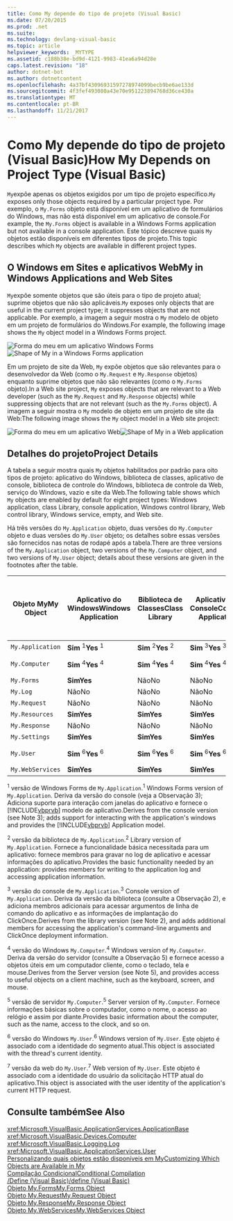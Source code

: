 ```yaml
---
title: Como My depende do tipo de projeto (Visual Basic)
ms.date: 07/20/2015
ms.prod: .net
ms.suite: 
ms.technology: devlang-visual-basic
ms.topic: article
helpviewer_keywords: _MYTYPE
ms.assetid: c188b38e-bd9d-4121-9983-41ea6a94d28e
caps.latest.revision: "18"
author: dotnet-bot
ms.author: dotnetcontent
ms.openlocfilehash: 4a37bf43096931597278974099becb9be6ae133d
ms.sourcegitcommit: 4f3fef493080a43e70e951223894768d36ce430a
ms.translationtype: MT
ms.contentlocale: pt-BR
ms.lasthandoff: 11/21/2017
---
```

# <a name="how-my-depends-on-project-type-visual-basic"></a><span data-ttu-id="f3832-102">Como My depende do tipo de projeto (Visual Basic)</span><span class="sxs-lookup"><span data-stu-id="f3832-102">How My Depends on Project Type (Visual Basic)</span></span>
<span data-ttu-id="f3832-103">`My`expõe apenas os objetos exigidos por um tipo de projeto específico.</span><span class="sxs-lookup"><span data-stu-id="f3832-103">`My` exposes only those objects required by a particular project type.</span></span> <span data-ttu-id="f3832-104">Por exemplo, o `My.Forms` objeto está disponível em um aplicativo de formulários do Windows, mas não está disponível em um aplicativo de console.</span><span class="sxs-lookup"><span data-stu-id="f3832-104">For example, the `My.Forms` object is available in a Windows Forms application but not available in a console application.</span></span> <span data-ttu-id="f3832-105">Este tópico descreve quais `My` objetos estão disponíveis em diferentes tipos de projeto.</span><span class="sxs-lookup"><span data-stu-id="f3832-105">This topic describes which `My` objects are available in different project types.</span></span>  
  
## <a name="my-in-windows-applications-and-web-sites"></a><span data-ttu-id="f3832-106">O Windows em Sites e aplicativos Web</span><span class="sxs-lookup"><span data-stu-id="f3832-106">My in Windows Applications and Web Sites</span></span>  
 <span data-ttu-id="f3832-107">`My`expõe somente objetos que são úteis para o tipo de projeto atual; suprime objetos que não são aplicáveis.</span><span class="sxs-lookup"><span data-stu-id="f3832-107">`My` exposes only objects that are useful in the current project type; it suppresses objects that are not applicable.</span></span> <span data-ttu-id="f3832-108">Por exemplo, a imagem a seguir mostra o `My` modelo de objeto em um projeto de formulários do Windows.</span><span class="sxs-lookup"><span data-stu-id="f3832-108">For example, the following image shows the `My` object model in a Windows Forms project.</span></span>  
  
 <span data-ttu-id="f3832-109">![Forma do meu em um aplicativo Windows Forms](../../../visual-basic/developing-apps/development-with-my/media/myinwinform.png "MyInWinForm")</span><span class="sxs-lookup"><span data-stu-id="f3832-109">![Shape of My in a Windows Forms application](../../../visual-basic/developing-apps/development-with-my/media/myinwinform.png "MyInWinForm")</span></span>  
  
 <span data-ttu-id="f3832-110">Em um projeto de site da Web, `My` expõe objetos que são relevantes para o desenvolvedor da Web (como o `My.Request` e `My.Response` objetos) enquanto suprime objetos que não são relevantes (como o `My.Forms` objeto).</span><span class="sxs-lookup"><span data-stu-id="f3832-110">In a Web site project, `My` exposes objects that are relevant to a Web developer (such as the `My.Request` and `My.Response` objects) while suppressing objects that are not relevant (such as the `My.Forms` object).</span></span> <span data-ttu-id="f3832-111">A imagem a seguir mostra o `My` modelo de objeto em um projeto de site da Web:</span><span class="sxs-lookup"><span data-stu-id="f3832-111">The following image shows the `My` object model in a Web site project:</span></span>  
  
 <span data-ttu-id="f3832-112">![Forma do meu em um aplicativo Web](../../../visual-basic/developing-apps/development-with-my/media/myinweb.png "MyInWeb")</span><span class="sxs-lookup"><span data-stu-id="f3832-112">![Shape of My in a Web application](../../../visual-basic/developing-apps/development-with-my/media/myinweb.png "MyInWeb")</span></span>  
  
## <a name="project-details"></a><span data-ttu-id="f3832-113">Detalhes do projeto</span><span class="sxs-lookup"><span data-stu-id="f3832-113">Project Details</span></span>  
 <span data-ttu-id="f3832-114">A tabela a seguir mostra quais `My` objetos habilitados por padrão para oito tipos de projeto: aplicativo do Windows, biblioteca de classes, aplicativo de console, biblioteca de controle do Windows, biblioteca de controle da Web, serviço do Windows, vazio e site da Web.</span><span class="sxs-lookup"><span data-stu-id="f3832-114">The following table shows which `My` objects are enabled by default for eight project types: Windows application, class Library, console application, Windows control library, Web control library, Windows service, empty, and Web site.</span></span>  
  
 <span data-ttu-id="f3832-115">Há três versões do `My.Application` objeto, duas versões do `My.Computer` objeto e duas versões do `My.User` objeto; os detalhes sobre essas versões são fornecidos nas notas de rodapé após a tabela.</span><span class="sxs-lookup"><span data-stu-id="f3832-115">There are three versions of the `My.Application` object, two versions of the `My.Computer` object, and two versions of `My.User` object; details about these versions are given in the footnotes after the table.</span></span>  
  
|<span data-ttu-id="f3832-116">Objeto My</span><span class="sxs-lookup"><span data-stu-id="f3832-116">My Object</span></span>|<span data-ttu-id="f3832-117">Aplicativo do Windows</span><span class="sxs-lookup"><span data-stu-id="f3832-117">Windows Application</span></span>|<span data-ttu-id="f3832-118">Biblioteca de Classes</span><span class="sxs-lookup"><span data-stu-id="f3832-118">Class Library</span></span>|<span data-ttu-id="f3832-119">Aplicativo do Console</span><span class="sxs-lookup"><span data-stu-id="f3832-119">Console Application</span></span>|<span data-ttu-id="f3832-120">Biblioteca de controle do Windows</span><span class="sxs-lookup"><span data-stu-id="f3832-120">Windows Control Library</span></span>|<span data-ttu-id="f3832-121">Biblioteca de controle da Web</span><span class="sxs-lookup"><span data-stu-id="f3832-121">Web Control Library</span></span>|<span data-ttu-id="f3832-122">Serviço do Windows</span><span class="sxs-lookup"><span data-stu-id="f3832-122">Windows Service</span></span>|<span data-ttu-id="f3832-123">Vazio</span><span class="sxs-lookup"><span data-stu-id="f3832-123">Empty</span></span>|<span data-ttu-id="f3832-124">Site da Web</span><span class="sxs-lookup"><span data-stu-id="f3832-124">Web Site</span></span>|  
|---|---|---|---|---|---|---|---|---|  
|`My.Application`|<span data-ttu-id="f3832-125">**Sim** <sup>1</sup></span><span class="sxs-lookup"><span data-stu-id="f3832-125">**Yes** <sup>1</sup></span></span>|<span data-ttu-id="f3832-126">**Sim** <sup>2</sup></span><span class="sxs-lookup"><span data-stu-id="f3832-126">**Yes** <sup>2</sup></span></span>|<span data-ttu-id="f3832-127">**Sim** <sup>3</sup></span><span class="sxs-lookup"><span data-stu-id="f3832-127">**Yes** <sup>3</sup></span></span>|<span data-ttu-id="f3832-128">**Sim** <sup>2</sup></span><span class="sxs-lookup"><span data-stu-id="f3832-128">**Yes** <sup>2</sup></span></span>|<span data-ttu-id="f3832-129">Não</span><span class="sxs-lookup"><span data-stu-id="f3832-129">No</span></span>|<span data-ttu-id="f3832-130">**Sim** <sup>3</sup></span><span class="sxs-lookup"><span data-stu-id="f3832-130">**Yes** <sup>3</sup></span></span>|<span data-ttu-id="f3832-131">Não</span><span class="sxs-lookup"><span data-stu-id="f3832-131">No</span></span>|<span data-ttu-id="f3832-132">Não</span><span class="sxs-lookup"><span data-stu-id="f3832-132">No</span></span>|  
|`My.Computer`|<span data-ttu-id="f3832-133">**Sim** <sup>4</sup></span><span class="sxs-lookup"><span data-stu-id="f3832-133">**Yes** <sup>4</sup></span></span>|<span data-ttu-id="f3832-134">**Sim** <sup>4</sup></span><span class="sxs-lookup"><span data-stu-id="f3832-134">**Yes** <sup>4</sup></span></span>|<span data-ttu-id="f3832-135">**Sim** <sup>4</sup></span><span class="sxs-lookup"><span data-stu-id="f3832-135">**Yes** <sup>4</sup></span></span>|<span data-ttu-id="f3832-136">**Sim** <sup>4</sup></span><span class="sxs-lookup"><span data-stu-id="f3832-136">**Yes** <sup>4</sup></span></span>|<span data-ttu-id="f3832-137">**Sim** <sup>5</sup></span><span class="sxs-lookup"><span data-stu-id="f3832-137">**Yes** <sup>5</sup></span></span>|<span data-ttu-id="f3832-138">**Sim** <sup>4</sup></span><span class="sxs-lookup"><span data-stu-id="f3832-138">**Yes** <sup>4</sup></span></span>|<span data-ttu-id="f3832-139">Não</span><span class="sxs-lookup"><span data-stu-id="f3832-139">No</span></span>|<span data-ttu-id="f3832-140">**Sim** <sup>5</sup></span><span class="sxs-lookup"><span data-stu-id="f3832-140">**Yes** <sup>5</sup></span></span>|  
|`My.Forms`|<span data-ttu-id="f3832-141">**Sim**</span><span class="sxs-lookup"><span data-stu-id="f3832-141">**Yes**</span></span>|<span data-ttu-id="f3832-142">Não</span><span class="sxs-lookup"><span data-stu-id="f3832-142">No</span></span>|<span data-ttu-id="f3832-143">Não</span><span class="sxs-lookup"><span data-stu-id="f3832-143">No</span></span>|<span data-ttu-id="f3832-144">**Sim**</span><span class="sxs-lookup"><span data-stu-id="f3832-144">**Yes**</span></span>|<span data-ttu-id="f3832-145">Não</span><span class="sxs-lookup"><span data-stu-id="f3832-145">No</span></span>|<span data-ttu-id="f3832-146">Não</span><span class="sxs-lookup"><span data-stu-id="f3832-146">No</span></span>|<span data-ttu-id="f3832-147">Não</span><span class="sxs-lookup"><span data-stu-id="f3832-147">No</span></span>|<span data-ttu-id="f3832-148">Não</span><span class="sxs-lookup"><span data-stu-id="f3832-148">No</span></span>|  
|`My.Log`|<span data-ttu-id="f3832-149">Não</span><span class="sxs-lookup"><span data-stu-id="f3832-149">No</span></span>|<span data-ttu-id="f3832-150">Não</span><span class="sxs-lookup"><span data-stu-id="f3832-150">No</span></span>|<span data-ttu-id="f3832-151">Não</span><span class="sxs-lookup"><span data-stu-id="f3832-151">No</span></span>|<span data-ttu-id="f3832-152">Não</span><span class="sxs-lookup"><span data-stu-id="f3832-152">No</span></span>|<span data-ttu-id="f3832-153">Não</span><span class="sxs-lookup"><span data-stu-id="f3832-153">No</span></span>|<span data-ttu-id="f3832-154">Não</span><span class="sxs-lookup"><span data-stu-id="f3832-154">No</span></span>|<span data-ttu-id="f3832-155">Não</span><span class="sxs-lookup"><span data-stu-id="f3832-155">No</span></span>|<span data-ttu-id="f3832-156">**Sim**</span><span class="sxs-lookup"><span data-stu-id="f3832-156">**Yes**</span></span>|  
|`My.Request`|<span data-ttu-id="f3832-157">Não</span><span class="sxs-lookup"><span data-stu-id="f3832-157">No</span></span>|<span data-ttu-id="f3832-158">Não</span><span class="sxs-lookup"><span data-stu-id="f3832-158">No</span></span>|<span data-ttu-id="f3832-159">Não</span><span class="sxs-lookup"><span data-stu-id="f3832-159">No</span></span>|<span data-ttu-id="f3832-160">Não</span><span class="sxs-lookup"><span data-stu-id="f3832-160">No</span></span>|<span data-ttu-id="f3832-161">Não</span><span class="sxs-lookup"><span data-stu-id="f3832-161">No</span></span>|<span data-ttu-id="f3832-162">Não</span><span class="sxs-lookup"><span data-stu-id="f3832-162">No</span></span>|<span data-ttu-id="f3832-163">Não</span><span class="sxs-lookup"><span data-stu-id="f3832-163">No</span></span>|<span data-ttu-id="f3832-164">**Sim**</span><span class="sxs-lookup"><span data-stu-id="f3832-164">**Yes**</span></span>|  
|`My.Resources`|<span data-ttu-id="f3832-165">**Sim**</span><span class="sxs-lookup"><span data-stu-id="f3832-165">**Yes**</span></span>|<span data-ttu-id="f3832-166">**Sim**</span><span class="sxs-lookup"><span data-stu-id="f3832-166">**Yes**</span></span>|<span data-ttu-id="f3832-167">**Sim**</span><span class="sxs-lookup"><span data-stu-id="f3832-167">**Yes**</span></span>|<span data-ttu-id="f3832-168">**Sim**</span><span class="sxs-lookup"><span data-stu-id="f3832-168">**Yes**</span></span>|<span data-ttu-id="f3832-169">**Sim**</span><span class="sxs-lookup"><span data-stu-id="f3832-169">**Yes**</span></span>|<span data-ttu-id="f3832-170">**Sim**</span><span class="sxs-lookup"><span data-stu-id="f3832-170">**Yes**</span></span>|<span data-ttu-id="f3832-171">Não</span><span class="sxs-lookup"><span data-stu-id="f3832-171">No</span></span>|<span data-ttu-id="f3832-172">Não</span><span class="sxs-lookup"><span data-stu-id="f3832-172">No</span></span>|  
|`My.Response`|<span data-ttu-id="f3832-173">Não</span><span class="sxs-lookup"><span data-stu-id="f3832-173">No</span></span>|<span data-ttu-id="f3832-174">Não</span><span class="sxs-lookup"><span data-stu-id="f3832-174">No</span></span>|<span data-ttu-id="f3832-175">Não</span><span class="sxs-lookup"><span data-stu-id="f3832-175">No</span></span>|<span data-ttu-id="f3832-176">Não</span><span class="sxs-lookup"><span data-stu-id="f3832-176">No</span></span>|<span data-ttu-id="f3832-177">Não</span><span class="sxs-lookup"><span data-stu-id="f3832-177">No</span></span>|<span data-ttu-id="f3832-178">Não</span><span class="sxs-lookup"><span data-stu-id="f3832-178">No</span></span>|<span data-ttu-id="f3832-179">Não</span><span class="sxs-lookup"><span data-stu-id="f3832-179">No</span></span>|<span data-ttu-id="f3832-180">**Sim**</span><span class="sxs-lookup"><span data-stu-id="f3832-180">**Yes**</span></span>|  
|`My.Settings`|<span data-ttu-id="f3832-181">**Sim**</span><span class="sxs-lookup"><span data-stu-id="f3832-181">**Yes**</span></span>|<span data-ttu-id="f3832-182">**Sim**</span><span class="sxs-lookup"><span data-stu-id="f3832-182">**Yes**</span></span>|<span data-ttu-id="f3832-183">**Sim**</span><span class="sxs-lookup"><span data-stu-id="f3832-183">**Yes**</span></span>|<span data-ttu-id="f3832-184">**Sim**</span><span class="sxs-lookup"><span data-stu-id="f3832-184">**Yes**</span></span>|<span data-ttu-id="f3832-185">**Sim**</span><span class="sxs-lookup"><span data-stu-id="f3832-185">**Yes**</span></span>|<span data-ttu-id="f3832-186">**Sim**</span><span class="sxs-lookup"><span data-stu-id="f3832-186">**Yes**</span></span>|<span data-ttu-id="f3832-187">Não</span><span class="sxs-lookup"><span data-stu-id="f3832-187">No</span></span>|<span data-ttu-id="f3832-188">Não</span><span class="sxs-lookup"><span data-stu-id="f3832-188">No</span></span>|  
|`My.User`|<span data-ttu-id="f3832-189">**Sim** <sup>6</sup></span><span class="sxs-lookup"><span data-stu-id="f3832-189">**Yes** <sup>6</sup></span></span>|<span data-ttu-id="f3832-190">**Sim** <sup>6</sup></span><span class="sxs-lookup"><span data-stu-id="f3832-190">**Yes** <sup>6</sup></span></span>|<span data-ttu-id="f3832-191">**Sim** <sup>6</sup></span><span class="sxs-lookup"><span data-stu-id="f3832-191">**Yes** <sup>6</sup></span></span>|<span data-ttu-id="f3832-192">**Sim** <sup>6</sup></span><span class="sxs-lookup"><span data-stu-id="f3832-192">**Yes** <sup>6</sup></span></span>|<span data-ttu-id="f3832-193">**Sim** <sup>7</sup></span><span class="sxs-lookup"><span data-stu-id="f3832-193">**Yes** <sup>7</sup></span></span>|<span data-ttu-id="f3832-194">**Sim** <sup>6</sup></span><span class="sxs-lookup"><span data-stu-id="f3832-194">**Yes** <sup>6</sup></span></span>|<span data-ttu-id="f3832-195">Não</span><span class="sxs-lookup"><span data-stu-id="f3832-195">No</span></span>|<span data-ttu-id="f3832-196">**Sim** <sup>7</sup></span><span class="sxs-lookup"><span data-stu-id="f3832-196">**Yes** <sup>7</sup></span></span>|  
|`My.WebServices`|<span data-ttu-id="f3832-197">**Sim**</span><span class="sxs-lookup"><span data-stu-id="f3832-197">**Yes**</span></span>|<span data-ttu-id="f3832-198">**Sim**</span><span class="sxs-lookup"><span data-stu-id="f3832-198">**Yes**</span></span>|<span data-ttu-id="f3832-199">**Sim**</span><span class="sxs-lookup"><span data-stu-id="f3832-199">**Yes**</span></span>|<span data-ttu-id="f3832-200">**Sim**</span><span class="sxs-lookup"><span data-stu-id="f3832-200">**Yes**</span></span>|<span data-ttu-id="f3832-201">**Sim**</span><span class="sxs-lookup"><span data-stu-id="f3832-201">**Yes**</span></span>|<span data-ttu-id="f3832-202">**Sim**</span><span class="sxs-lookup"><span data-stu-id="f3832-202">**Yes**</span></span>|<span data-ttu-id="f3832-203">Não</span><span class="sxs-lookup"><span data-stu-id="f3832-203">No</span></span>|<span data-ttu-id="f3832-204">Não</span><span class="sxs-lookup"><span data-stu-id="f3832-204">No</span></span>|  
  
 <span data-ttu-id="f3832-205"><sup>1</sup> versão de Windows Forms de `My.Application`.</span><span class="sxs-lookup"><span data-stu-id="f3832-205"><sup>1</sup> Windows Forms version of `My.Application`.</span></span> <span data-ttu-id="f3832-206">Deriva da versão do console (veja a Observação 3); Adiciona suporte para interação com janelas do aplicativo e fornece o [!INCLUDE[vbprvb](~/includes/vbprvb-md.md)] modelo de aplicativo.</span><span class="sxs-lookup"><span data-stu-id="f3832-206">Derives from the console version (see Note 3); adds support for interacting with the application's windows and provides the [!INCLUDE[vbprvb](~/includes/vbprvb-md.md)] Application model.</span></span>  
  
 <span data-ttu-id="f3832-207"><sup>2</sup> versão da biblioteca de `My.Application`.</span><span class="sxs-lookup"><span data-stu-id="f3832-207"><sup>2</sup> Library version of `My.Application`.</span></span> <span data-ttu-id="f3832-208">Fornece a funcionalidade básica necessitada para um aplicativo: fornece membros para gravar no log de aplicativo e acessar informações do aplicativo.</span><span class="sxs-lookup"><span data-stu-id="f3832-208">Provides the basic functionality needed by an application: provides members for writing to the application log and accessing application information.</span></span>  
  
 <span data-ttu-id="f3832-209"><sup>3</sup> versão do console de `My.Application`.</span><span class="sxs-lookup"><span data-stu-id="f3832-209"><sup>3</sup> Console version of `My.Application`.</span></span> <span data-ttu-id="f3832-210">Deriva da versão da biblioteca (consulte a Observação 2), e adiciona membros adicionais para acessar argumentos de linha de comando do aplicativo e as informações de implantação do ClickOnce.</span><span class="sxs-lookup"><span data-stu-id="f3832-210">Derives from the library version (see Note 2), and adds additional members for accessing the application's command-line arguments and ClickOnce deployment information.</span></span>  
  
 <span data-ttu-id="f3832-211"><sup>4</sup> versão do Windows `My.Computer`.</span><span class="sxs-lookup"><span data-stu-id="f3832-211"><sup>4</sup> Windows version of `My.Computer`.</span></span> <span data-ttu-id="f3832-212">Deriva da versão do servidor (consulte a Observação 5) e fornece acesso a objetos úteis em um computador cliente, como o teclado, tela e mouse.</span><span class="sxs-lookup"><span data-stu-id="f3832-212">Derives from the Server version (see Note 5), and provides access to useful objects on a client machine, such as the keyboard, screen, and mouse.</span></span>  
  
 <span data-ttu-id="f3832-213"><sup>5</sup> versão de servidor `My.Computer`.</span><span class="sxs-lookup"><span data-stu-id="f3832-213"><sup>5</sup> Server version of `My.Computer`.</span></span> <span data-ttu-id="f3832-214">Fornece informações básicas sobre o computador, como o nome, o acesso ao relógio e assim por diante.</span><span class="sxs-lookup"><span data-stu-id="f3832-214">Provides basic information about the computer, such as the name, access to the clock, and so on.</span></span>  
  
 <span data-ttu-id="f3832-215"><sup>6</sup> versão do Windows `My.User`.</span><span class="sxs-lookup"><span data-stu-id="f3832-215"><sup>6</sup> Windows version of `My.User`.</span></span> <span data-ttu-id="f3832-216">Este objeto é associado com a identidade do segmento atual.</span><span class="sxs-lookup"><span data-stu-id="f3832-216">This object is associated with the thread's current identity.</span></span>  
  
 <span data-ttu-id="f3832-217"><sup>7</sup> versão da web do `My.User`.</span><span class="sxs-lookup"><span data-stu-id="f3832-217"><sup>7</sup> Web version of `My.User`.</span></span> <span data-ttu-id="f3832-218">Este objeto é associado com a identidade do usuário da solicitação HTTP atual do aplicativo.</span><span class="sxs-lookup"><span data-stu-id="f3832-218">This object is associated with the user identity of the application's current HTTP request.</span></span>  
  
## <a name="see-also"></a><span data-ttu-id="f3832-219">Consulte também</span><span class="sxs-lookup"><span data-stu-id="f3832-219">See Also</span></span>  
 <xref:Microsoft.VisualBasic.ApplicationServices.ApplicationBase>  
 <xref:Microsoft.VisualBasic.Devices.Computer>  
 <xref:Microsoft.VisualBasic.Logging.Log>  
 <xref:Microsoft.VisualBasic.ApplicationServices.User>  
 [<span data-ttu-id="f3832-220">Personalizando quais objetos estão disponíveis em My</span><span class="sxs-lookup"><span data-stu-id="f3832-220">Customizing Which Objects are Available in My</span></span>](../../../visual-basic/developing-apps/customizing-extending-my/customizing-which-objects-are-available-in-my.md)  
 [<span data-ttu-id="f3832-221">Compilação Condicional</span><span class="sxs-lookup"><span data-stu-id="f3832-221">Conditional Compilation</span></span>](../../../visual-basic/programming-guide/program-structure/conditional-compilation.md)  
 [<span data-ttu-id="f3832-222">/Define (Visual Basic)</span><span class="sxs-lookup"><span data-stu-id="f3832-222">/define (Visual Basic)</span></span>](../../../visual-basic/reference/command-line-compiler/define.md)  
 [<span data-ttu-id="f3832-223">Objeto My.Forms</span><span class="sxs-lookup"><span data-stu-id="f3832-223">My.Forms Object</span></span>](../../../visual-basic/language-reference/objects/my-forms-object.md)  
 [<span data-ttu-id="f3832-224">Objeto My.Request</span><span class="sxs-lookup"><span data-stu-id="f3832-224">My.Request Object</span></span>](../../../visual-basic/language-reference/objects/my-request-object.md)  
 [<span data-ttu-id="f3832-225">Objeto My.Response</span><span class="sxs-lookup"><span data-stu-id="f3832-225">My.Response Object</span></span>](../../../visual-basic/language-reference/objects/my-response-object.md)  
 [<span data-ttu-id="f3832-226">Objeto My.WebServices</span><span class="sxs-lookup"><span data-stu-id="f3832-226">My.WebServices Object</span></span>](../../../visual-basic/language-reference/objects/my-webservices-object.md)
